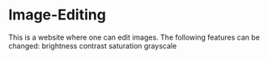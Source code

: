 # Image-Editing
This is a website where one can edit images. 
The following features can be changed:
brightness
contrast
saturation
grayscale
